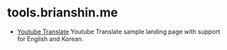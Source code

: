 # tools.brianshin.me

 - [Youtube Translate](https://tools.brianshin.me/youtube-translate) Youtube Translate sample landing page with support for English and Korean.